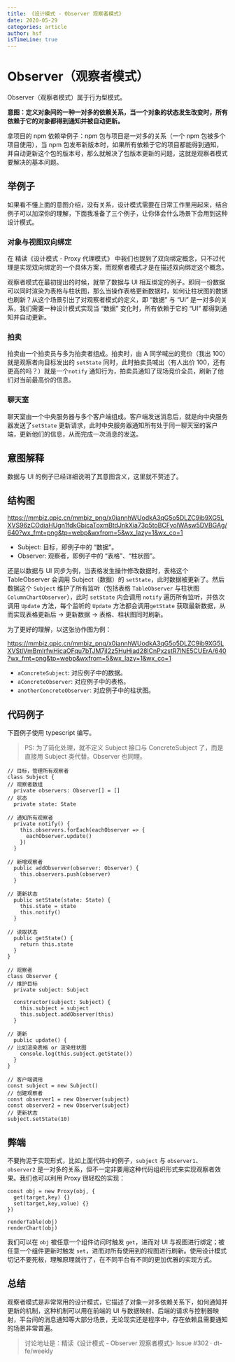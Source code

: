 ```yaml
---
title: 《设计模式 - Observer 观察者模式》
date: 2020-05-29
categories: article
author: hsf
isTimeLine: true
---
```


# **Observer（观察者模式）**

Observer（观察者模式）属于行为型模式。

**意图：定义对象间的一种一对多的依赖关系，当一个对象的状态发生改变时，所有依赖于它的对象都得到通知并被自动更新。**

拿项目的 npm 依赖举例子：npm 包与项目是一对多的关系（一个 npm 包被多个项目使用），当 npm 包发布新版本时，如果所有依赖于它的项目都能得到通知，并自动更新这个包的版本号，那么就解决了包版本更新的问题，这就是观察者模式要解决的基本问题。

## **举例子**

如果看不懂上面的意图介绍，没有关系，设计模式需要在日常工作里用起来，结合例子可以加深你的理解，下面我准备了三个例子，让你体会什么场景下会用到这种设计模式。

### **对象与视图双向绑定**

在 精读《设计模式 - Proxy 代理模式》 中我们也提到了双向绑定概念，只不过代理是实现双向绑定的一个具体方案，而观察者模式才是在描述双向绑定这个概念。

观察者模式在最初提出的时候，就举了数据与 UI 相互绑定的例子。即同一份数据可以同时渲染为表格与柱状图，那么当操作表格更新数据时，如何让柱状图的数据也刷新？从这个场景引出了对观察者模式的定义，即 “数据” 与 “UI” 是一对多的关系，我们需要一种设计模式实现当 “数据” 变化时，所有依赖于它的 “UI” 都得到通知并自动更新。

### **拍卖**

拍卖由一个拍卖员与多为拍卖者组成。拍卖时，由 A 同学喊出的竞价（我出 100）就是观察者向目标发出的 `setState` 同时，此时拍卖员喊出（有人出价 100，还有更高的吗？）就是一个`notify` 通知行为，拍卖员通知了现场竞价全员，刷新了他们对当前最高价的信息。

### **聊天室**

聊天室由一个中央服务器与多个客户端组成。客户端发送消息后，就是向中央服务器发送了`setState` 更新请求，此时中央服务器通知所有处于同一聊天室的客户端，更新他们的信息，从而完成一次消息的发送。

## **意图解释**

数据与 UI 的例子已经详细说明了其意图含义，这里就不赘述了。

## **结构图**

https://mmbiz.qpic.cn/mmbiz_png/x0iannhWUodkA3qG5o5DLZC9ib9XG5LXVS96zCOdiaHUgn1fdkGbicaToxmBtdJnkXia73p5toBCFyolWAsw5DVBGAg/640?wx_fmt=png&tp=webp&wxfrom=5&wx_lazy=1&wx_co=1

- Subject: 目标，即例子中的 “数据”。
- Observer: 观察者，即例子中的 “表格”、“柱状图”。

还是以数据与 UI 同步为例，当表格发生操作修改数据时，表格这个 TableObserver 会调用 Subject（数据）的 `setState`，此时数据被更新了。然后数据这个 `Subject` 维护了所有监听（包括表格 `TableObserver` 与柱状图 `ColumnChartObserver`），此时 `setState` 内会调用 `notify` 遍历所有监听，并依次调用 `Update` 方法，每个监听的 `Update` 方法都会调用`getState` 获取最新数据，从而实现表格更新后 -> 更新数据 -> 表格、柱状图同时刷新。

为了更好的理解，以这张协作图为例：

https://mmbiz.qpic.cn/mmbiz_png/x0iannhWUodkA3qG5o5DLZC9ib9XG5LXVStlVmBmlrfwHicaOFqu7bTJM7jI2z5HuHiad28lCnPxzstR7lNE5CUErA/640?wx_fmt=png&tp=webp&wxfrom=5&wx_lazy=1&wx_co=1

- `aConcreteSubject`: 对应例子中的数据。
- `aConcreteObserver`: 对应例子中的表格。
- `anotherConcreteObserver`: 对应例子中的柱状图。

## **代码例子**

下面例子使用 typescript 编写。

> PS: 为了简化处理，就不定义 Subject 接口与 ConcreteSubject 了，而是直接用 Subject 类代替。Observer 也同理。

```
// 目标，管理所有观察者
class Subject {
// 观察者数组
  private observers: Observer[] = []
// 状态
  private state: State

// 通知所有观察者
  private notify() {
    this.observers.forEach(eachObserver => {
      eachObserver.update()
    })
  }

// 新增观察者
  public addObserver(observer: Observer) {
    this.observers.push(observer)
  }

// 更新状态
  public setState(state: State) {
    this.state = state
    this.notify()
  }

// 读取状态
  public getState() {
    return this.state
  }
}

// 观察者
class Observer {
// 维护目标
  private subject: Subject

  constructor(subject: Subject) {
    this.subject = subject
    this.subject.addObserver(this)
  }

// 更新
  public update() {
// 比如渲染表格 or 渲染柱状图
    console.log(this.subject.getState())
  }
}

// 客户端调用
const subject = new Subject()
// 创建观察者
const observer1 = new Observer(subject)
const observer2 = new Observer(subject)
// 更新状态
subject.setState(10)
```

## **弊端**

不要拘泥于实现形式，比如上面代码中的例子，`subject` 与 `observer1`、`observer2` 是一对多的关系，但不一定非要用这种代码组织形式来实现观察者效果。我们也可以利用 Proxy 很轻松的实现：

```
const obj = new Proxy(obj, {
  get(target,key) {}
  set(target,key,value) {}
})

renderTable(obj)
renderChart(obj)
```

我们可以在 `obj` 被任意一个组件访问时触发 `get`，进而对 UI 与视图进行绑定；被任意一个组件更新时触发 `set`，进而对所有使用到的视图进行刷新。使用设计模式切记不要死板，理解原理就行了，在不同平台有不同的更加优雅的实现方式。

## **总结**

观察者模式是非常常用的设计模式，它描述了对象一对多依赖关系下，如何通知并更新的机制，这种机制可以用在前端的 UI 与数据映射、后端的请求与控制器映射，平台间的消息通知等大部分场景，无论现实还是程序中，存在依赖且需要通知的场景非常普遍。

> 讨论地址是：精读《设计模式 - Observer 观察者模式》· Issue #302 · dt-fe/weekly



